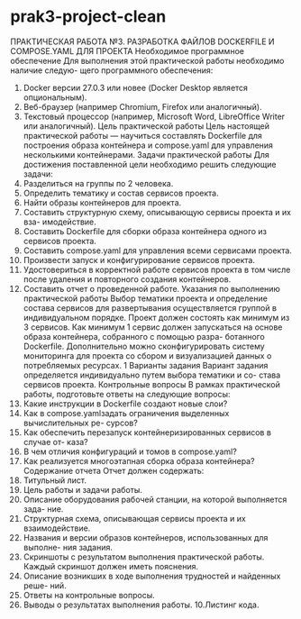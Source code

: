# prak3-project-clean
ПРАКТИЧЕСКАЯ РАБОТА №3. РАЗРАБОТКА ФАЙЛОВ 
DOCKERFILE И COMPOSE.YAML ДЛЯ ПРОЕКТА
Необходимое программное обеспечение
Для выполнения этой практической работы необходимо наличие следую-
щего программного обеспечения:
1. Docker версии 27.0.3 или новее (Docker Desktop является опциональным).
2. Веб-браузер (например Chromium, Firefox или аналогичный).
3. Текстовый процессор (например, Microsoft Word, LibreOffice Writer или 
аналогичный).
Цель практической работы
Цель настоящей практической работы — научиться составлять Dockerfile
для построения образа контейнера и compose.yaml для управления несколькими 
контейнерами.
Задачи практической работы
Для достижения поставленной цели необходимо решить следующие задачи:
1. Разделиться на группы по 2 человека.
2. Определить тематику и состав сервисов проекта.
3. Найти образы контейнеров для проекта.
4. Составить структурную схему, описывающую сервисы проекта и их вза-
имодействие.
5. Составить Dockerfile для сборки образа контейнера одного из сервисов 
проекта.
6. Составить compose.yaml для управления всеми сервисами проекта.
7. Произвести запуск и конфигурирование сервисов проекта.
8. Удостовериться в корректной работе сервисов проекта в том числе после 
удаления и повторного создания контейнеров.
9. Составить отчет о проведенной работе.
Указания по выполнению практической работы
Выбор тематики проекта и определение состава сервисов для развертывания 
осуществляется группой в индивидуальном порядке.
Проект должен состоять как минимум из 3 сервисов. Как минимум 1 сервис 
должен запускаться на основе образа контейнера, собранного с помощью разра-
ботанного Dockerfile.
Дополнительно можно сконфигурировать систему мониторинга для проекта 
со сбором и визуализацией данных о потребляемых ресурсах.
1
Варианты задания
Вариант задания определяется индивидуально путем выбора тематики и со-
става сервисов проекта.
Контрольные вопросы
В рамках практической работы, подготовьте ответы на следующие вопросы:
1. Какие инструкции в Dockerfile создают новые слои?
2. Как в compose.yamlзадать ограничения выделенных вычислительных ре-
сурсов? 
3. Как обеспечить перезапуск контейнеризированных сервисов в случае от-
каза?
4. В чем отличия конфигураций и томов в compose.yaml?
5. Как реализуется многоэтапная сборка образа контейнера?
Содержание отчета
Отчет должен содержать:
1. Титульный лист.
2. Цель работы и задачи работы.
3. Описание оборудования рабочей станции, на которой выполняется зада-
ние.
4. Структурная схема, описывающая сервисы проекта и их взаимодействие.
5. Названия и версии образов контейнеров, использованных для выполне-
ния задания.
6. Скриншоты с результатом выполнения практической работы. Каждый 
скриншот должен иметь пояснения.
7. Описание возникших в ходе выполнения трудностей и найденных реше-
ний.
8. Ответы на контрольные вопросы.
9. Выводы о результатах выполнения работы.
10.Листинг кода.
